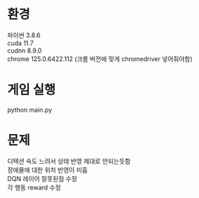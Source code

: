 # 환경
  
파이썬 3.8.6   
cuda 11.7   
cudnn 8.9.0    
chrome 125.0.6422.112 (크롬 버전에 맞게 chromedriver 넣어줘야함)  


# 게임 실행

python main.py  

# 문제

디텍션 속도 느려서 상태 반영 제대로 안되는듯함  
장애물에 대한 위치 반영이 미흡  
DQN 레이어 잘못된점 수정  
각 행동 reward 수정
